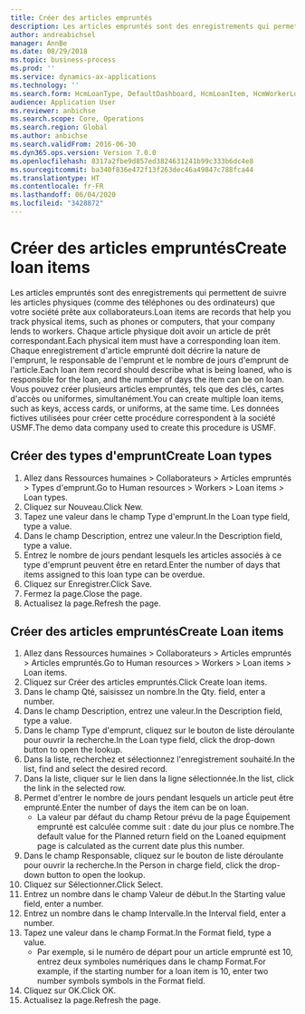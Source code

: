 ```yaml
---
title: Créer des articles empruntés
description: Les articles empruntés sont des enregistrements qui permettent de suivre les articles physiques (comme des téléphones ou des ordinateurs) que votre société prête aux collaborateurs.
author: andreabichsel
manager: AnnBe
ms.date: 08/29/2018
ms.topic: business-process
ms.prod: ''
ms.service: dynamics-ax-applications
ms.technology: ''
ms.search.form: HcmLoanType, DefaultDashboard, HcmLoanItem, HcmWorkerLookUp, HcmPersonnelManagementWorkspace
audience: Application User
ms.reviewer: anbichse
ms.search.scope: Core, Operations
ms.search.region: Global
ms.author: anbichse
ms.search.validFrom: 2016-06-30
ms.dyn365.ops.version: Version 7.0.0
ms.openlocfilehash: 8317a2fbe9d857ed3824631241b99c333b6dc4e8
ms.sourcegitcommit: ba340f836e472f13f263dec46a49847c788fca44
ms.translationtype: HT
ms.contentlocale: fr-FR
ms.lasthandoff: 06/04/2020
ms.locfileid: "3428872"
---
```

# <a name="create-loan-items"></a><span data-ttu-id="37baa-103">Créer des articles empruntés</span><span class="sxs-lookup"><span data-stu-id="37baa-103">Create loan items</span></span>



<span data-ttu-id="37baa-104">Les articles empruntés sont des enregistrements qui permettent de suivre les articles physiques (comme des téléphones ou des ordinateurs) que votre société prête aux collaborateurs.</span><span class="sxs-lookup"><span data-stu-id="37baa-104">Loan items are records that help you track physical items, such as phones or computers, that your company lends to workers.</span></span> <span data-ttu-id="37baa-105">Chaque article physique doit avoir un article de prêt correspondant.</span><span class="sxs-lookup"><span data-stu-id="37baa-105">Each physical item must have a corresponding loan item.</span></span> <span data-ttu-id="37baa-106">Chaque enregistrement d'article emprunté doit décrire la nature de l'emprunt, le responsable de l'emprunt et le nombre de jours d'emprunt de l'article.</span><span class="sxs-lookup"><span data-stu-id="37baa-106">Each loan item record should describe what is being loaned, who is responsible for the loan, and the number of days the item can be on loan.</span></span> <span data-ttu-id="37baa-107">Vous pouvez créer plusieurs articles empruntés, tels que des clés, cartes d'accès ou uniformes, simultanément.</span><span class="sxs-lookup"><span data-stu-id="37baa-107">You can create multiple loan items, such as keys, access cards, or uniforms, at the same time.</span></span> <span data-ttu-id="37baa-108">Les données fictives utilisées pour créer cette procédure correspondent à la société USMF.</span><span class="sxs-lookup"><span data-stu-id="37baa-108">The demo data company used to create this procedure is USMF.</span></span>


## <a name="create-loan-types"></a><span data-ttu-id="37baa-109">Créer des types d'emprunt</span><span class="sxs-lookup"><span data-stu-id="37baa-109">Create Loan types</span></span>
1. <span data-ttu-id="37baa-110">Allez dans Ressources humaines > Collaborateurs > Articles empruntés > Types d'emprunt.</span><span class="sxs-lookup"><span data-stu-id="37baa-110">Go to Human resources > Workers > Loan items > Loan types.</span></span>
2. <span data-ttu-id="37baa-111">Cliquez sur Nouveau.</span><span class="sxs-lookup"><span data-stu-id="37baa-111">Click New.</span></span>
3. <span data-ttu-id="37baa-112">Tapez une valeur dans le champ Type d'emprunt.</span><span class="sxs-lookup"><span data-stu-id="37baa-112">In the Loan type field, type a value.</span></span>
4. <span data-ttu-id="37baa-113">Dans le champ Description, entrez une valeur.</span><span class="sxs-lookup"><span data-stu-id="37baa-113">In the Description field, type a value.</span></span>
5. <span data-ttu-id="37baa-114">Entrez le nombre de jours pendant lesquels les articles associés à ce type d'emprunt peuvent être en retard.</span><span class="sxs-lookup"><span data-stu-id="37baa-114">Enter the number of days that items assigned to this loan type can be overdue.</span></span> 
6. <span data-ttu-id="37baa-115">Cliquez sur Enregistrer.</span><span class="sxs-lookup"><span data-stu-id="37baa-115">Click Save.</span></span>
7. <span data-ttu-id="37baa-116">Fermez la page.</span><span class="sxs-lookup"><span data-stu-id="37baa-116">Close the page.</span></span>
8. <span data-ttu-id="37baa-117">Actualisez la page.</span><span class="sxs-lookup"><span data-stu-id="37baa-117">Refresh the page.</span></span>

## <a name="create-loan-items"></a><span data-ttu-id="37baa-118">Créer des articles empruntés</span><span class="sxs-lookup"><span data-stu-id="37baa-118">Create Loan items</span></span>
1. <span data-ttu-id="37baa-119">Allez dans Ressources humaines > Collaborateurs > Articles empruntés > Articles empruntés.</span><span class="sxs-lookup"><span data-stu-id="37baa-119">Go to Human resources > Workers > Loan items > Loan items.</span></span>
2. <span data-ttu-id="37baa-120">Cliquez sur Créer des articles empruntés.</span><span class="sxs-lookup"><span data-stu-id="37baa-120">Click Create loan items.</span></span>
3. <span data-ttu-id="37baa-121">Dans le champ Qté, saisissez un nombre.</span><span class="sxs-lookup"><span data-stu-id="37baa-121">In the Qty. field, enter a number.</span></span>
4. <span data-ttu-id="37baa-122">Dans le champ Description, entrez une valeur.</span><span class="sxs-lookup"><span data-stu-id="37baa-122">In the Description field, type a value.</span></span>
5. <span data-ttu-id="37baa-123">Dans le champ Type d'emprunt, cliquez sur le bouton de liste déroulante pour ouvrir la recherche.</span><span class="sxs-lookup"><span data-stu-id="37baa-123">In the Loan type field, click the drop-down button to open the lookup.</span></span>
6. <span data-ttu-id="37baa-124">Dans la liste, recherchez et sélectionnez l'enregistrement souhaité.</span><span class="sxs-lookup"><span data-stu-id="37baa-124">In the list, find and select the desired record.</span></span>
7. <span data-ttu-id="37baa-125">Dans la liste, cliquer sur le lien dans la ligne sélectionnée.</span><span class="sxs-lookup"><span data-stu-id="37baa-125">In the list, click the link in the selected row.</span></span>
8. <span data-ttu-id="37baa-126">Permet d'entrer le nombre de jours pendant lesquels un article peut être emprunté.</span><span class="sxs-lookup"><span data-stu-id="37baa-126">Enter the number of days the item can be on loan.</span></span>
    * <span data-ttu-id="37baa-127">La valeur par défaut du champ Retour prévu de la page Équipement emprunté est calculée comme suit : date du jour plus ce nombre.</span><span class="sxs-lookup"><span data-stu-id="37baa-127">The default value for the Planned return field on the Loaned equipment page is calculated as the current date plus this number.</span></span>  
9. <span data-ttu-id="37baa-128">Dans le champ Responsable, cliquez sur le bouton de liste déroulante pour ouvrir la recherche.</span><span class="sxs-lookup"><span data-stu-id="37baa-128">In the Person in charge field, click the drop-down button to open the lookup.</span></span>
10. <span data-ttu-id="37baa-129">Cliquez sur Sélectionner.</span><span class="sxs-lookup"><span data-stu-id="37baa-129">Click Select.</span></span>
11. <span data-ttu-id="37baa-130">Entrez un nombre dans le champ Valeur de début.</span><span class="sxs-lookup"><span data-stu-id="37baa-130">In the Starting value field, enter a number.</span></span>
12. <span data-ttu-id="37baa-131">Entrez un nombre dans le champ Intervalle.</span><span class="sxs-lookup"><span data-stu-id="37baa-131">In the Interval field, enter a number.</span></span>
13. <span data-ttu-id="37baa-132">Tapez une valeur dans le champ Format.</span><span class="sxs-lookup"><span data-stu-id="37baa-132">In the Format field, type a value.</span></span>
    * <span data-ttu-id="37baa-133">Par exemple, si le numéro de départ pour un article emprunté est 10, entrez deux symboles numériques dans le champ Format.</span><span class="sxs-lookup"><span data-stu-id="37baa-133">For example, if the starting number for a loan item is 10, enter two number symbols symbols in the Format field.</span></span>  
14. <span data-ttu-id="37baa-134">Cliquez sur OK.</span><span class="sxs-lookup"><span data-stu-id="37baa-134">Click OK.</span></span>
15. <span data-ttu-id="37baa-135">Actualisez la page.</span><span class="sxs-lookup"><span data-stu-id="37baa-135">Refresh the page.</span></span>

